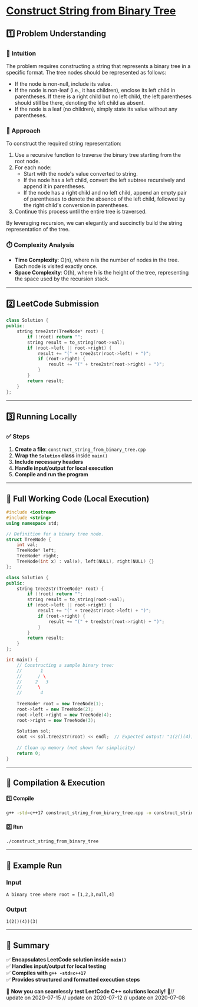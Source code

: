 # **[Construct String from Binary Tree](https://leetcode.com/problems/construct-string-from-binary-tree/description/)**  

## **1️⃣ Problem Understanding**  
### **📌 Intuition**  
The problem requires constructing a string that represents a binary tree in a specific format. The tree nodes should be represented as follows:
- If the node is non-null, include its value.
- If the node is non-leaf (i.e., it has children), enclose its left child in parentheses. If there is a right child but no left child, the left parentheses should still be there, denoting the left child as absent.
- If the node is a leaf (no children), simply state its value without any parentheses.

### **🚀 Approach**  
To construct the required string representation:
1. Use a recursive function to traverse the binary tree starting from the root node.
2. For each node:
   - Start with the node's value converted to string.
   - If the node has a left child, convert the left subtree recursively and append it in parentheses.
   - If the node has a right child and no left child, append an empty pair of parentheses to denote the absence of the left child, followed by the right child's conversion in parentheses.
3. Continue this process until the entire tree is traversed.

By leveraging recursion, we can elegantly and succinctly build the string representation of the tree.

### **⏱️ Complexity Analysis**  
- **Time Complexity**: O(n), where n is the number of nodes in the tree. Each node is visited exactly once.
- **Space Complexity**: O(h), where h is the height of the tree, representing the space used by the recursion stack.

---  

## **2️⃣ LeetCode Submission**  
```cpp
class Solution {
public:
    string tree2str(TreeNode* root) {
        if (!root) return "";
        string result = to_string(root->val);
        if (root->left || root->right) {
            result += "(" + tree2str(root->left) + ")";
            if (root->right) {
                result += "(" + tree2str(root->right) + ")";
            }
        }
        return result;
    }
};
```  

---  

## **3️⃣ Running Locally**  
### **✅ Steps**  
1. **Create a file**: `construct_string_from_binary_tree.cpp`  
2. **Wrap the `Solution` class** inside `main()`  
3. **Include necessary headers**  
4. **Handle input/output for local execution**  
5. **Compile and run the program**  

---  

## **📝 Full Working Code (Local Execution)**  
```cpp
#include <iostream>
#include <string>
using namespace std;

// Definition for a binary tree node.
struct TreeNode {
    int val;
    TreeNode* left;
    TreeNode* right;
    TreeNode(int x) : val(x), left(NULL), right(NULL) {}
};

class Solution {
public:
    string tree2str(TreeNode* root) {
        if (!root) return "";
        string result = to_string(root->val);
        if (root->left || root->right) {
            result += "(" + tree2str(root->left) + ")";
            if (root->right) {
                result += "(" + tree2str(root->right) + ")";
            }
        }
        return result;
    }
};

int main() {
    // Constructing a sample binary tree:
    //       1
    //      / \
    //     2   3
    //      \
    //       4
    
    TreeNode* root = new TreeNode(1);
    root->left = new TreeNode(2);
    root->left->right = new TreeNode(4);
    root->right = new TreeNode(3);
    
    Solution sol;
    cout << sol.tree2str(root) << endl;  // Expected output: "1(2()(4))(3)"
    
    // Clean up memory (not shown for simplicity)
    return 0;
}
```  

---  

## **🔧 Compilation & Execution**  
#### **1️⃣ Compile**  
```bash
g++ -std=c++17 construct_string_from_binary_tree.cpp -o construct_string_from_binary_tree
```  

#### **2️⃣ Run**  
```bash
./construct_string_from_binary_tree
```  

---  

## **🎯 Example Run**  
### **Input**  
```
A binary tree where root = [1,2,3,null,4]
```  
### **Output**  
```
1(2()(4))(3)
```  

---  

## **📌 Summary**  
✅ **Encapsulates LeetCode solution inside `main()`**  
✅ **Handles input/output for local testing**  
✅ **Compiles with `g++ -std=c++17`**  
✅ **Provides structured and formatted execution steps**  

🚀 **Now you can seamlessly test LeetCode C++ solutions locally!** 🚀// update on 2020-07-15
// update on 2020-07-12
// update on 2020-07-08
